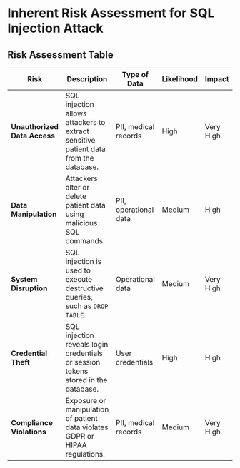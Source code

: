 # Inherent Risk Assessment for SQL Injection Attack

## Risk Assessment Table

| **Risk**                  | **Description**                                                                 | **Type of Data**      | **Likelihood** | **Impact**      | **Overall Rating** |
|---------------------------|---------------------------------------------------------------------------------|-----------------------|----------------|-----------------|---------------------|
| **Unauthorized Data Access** | SQL injection allows attackers to extract sensitive patient data from the database. | PII, medical records  | High           | Very High       | **Critical**        |
| **Data Manipulation**     | Attackers alter or delete patient data using malicious SQL commands.             | PII, operational data | Medium         | High            | **High**            |
| **System Disruption**     | SQL injection is used to execute destructive queries, such as `DROP TABLE`.     | Operational data      | Medium         | Very High       | **High**            |
| **Credential Theft**      | SQL injection reveals login credentials or session tokens stored in the database. | User credentials      | High           | High            | **Critical**        |
| **Compliance Violations** | Exposure or manipulation of patient data violates GDPR or HIPAA regulations.    | PII, medical records  | Medium         | Very High       | **High**            |


